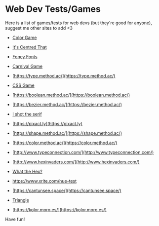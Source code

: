 # Web Dev Tests/Games

Here is a list of games/tests for web devs (but they're good for anyone), suggest me other sites to add <3

- [Color Game](https://ed0.it/color)

- [It's Centred That](https://www.supremo.co.uk/designers-eye/)

- [Foney Fonts](https://www.supremo.co.uk/foney-fonts/)

- [Carnival Game](https://codepen.io/una/pen/NxZaNr)

- [https://type.method.ac/](https://type.method.ac/)

- [CSS Game](http://victordarras.fr/cssgame/)

- [https://boolean.method.ac/](https://boolean.method.ac/)

- [https://bezier.method.ac/](https://bezier.method.ac/)

- [I shot the serif](https://www.tothepoint.co.uk/us/fun/i-shot-the-serif/)

- [https://pixact.ly](https://pixact.ly)

- [https://shape.method.ac/](https://shape.method.ac/)

- [https://color.method.ac/](https://color.method.ac/)

- [http://www.typeconnection.com/](http://www.typeconnection.com/)

- [http://www.hexinvaders.com/](http://www.hexinvaders.com/)

- [What the Hex?](http://yizzle.com/whatthehex/)

- https://www.xrite.com/hue-test

- [https://cantunsee.space/](https://cantunsee.space/)

- [Triangle](https://betterwebtype.com/triangle/)

- [https://kolor.moro.es/](https://kolor.moro.es/)

Have fun!
